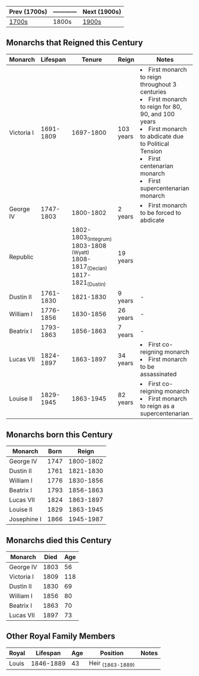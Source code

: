 | Prev (1700s) | ———— | Next (1900s) |
| - | - | - |
| [1700s] | 1800s | [1900s] |

[1700s]: ../1700_1799/
[1900s]: ../1900_1999/

## Monarchs that Reigned this Century
| Monarch | Lifespan | Tenure | Reign | Notes |
| ------- | ------- | ------- | ----- | ------- |
| Victoria I | 1691-1809 | 1697-1800 | 103 years  | <li>First monarch to reign throughout 3 centuries</li><li>First monarch to reign for 80, 90, and 100 years</li><li>First monarch to abdicate due to Political Tension</li><li>First centenarian monarch</li><li>First supercentenarian monarch</li> |
| George IV | 1747-1803 | 1800-1802 | 2 years  | <li>First monarch to be forced to abdicate</li> |
| Republic || 1802-1803<sub>(Integrum)</sub><br>1803-1808 <sub>(Wyatt)</sub><br>1808-1817<sub>(Declan)</sub><br>1817-1821<sub>(Dustin)</sub> | 19 years  ||
| Dustin II | 1761-1830 | 1821-1830 | 9 years  |-|
| William I | 1776-1856 | 1830-1856 | 26 years  |-|
| Beatrix I | 1793-1863 | 1856-1863 | 7 years  |-|
| Lucas VII | 1824-1897 | 1863-1897 | 34 years  |<li>First co-reigning monarch</li><li>First monarch to be assassinated</li>|
| Louise II | 1829-1945 | 1863-1945 | 82 years  |<li>First co-reigning monarch</li><li>First monarch to reign as a supercentenarian</li>|

## Monarchs born this Century
| Monarch | Born | Reign |
| ------- | ------- | ----- |
| George IV | 1747 | 1800-1802 |
| Dustin II | 1761 | 1821-1830 |
| William I | 1776 | 1830-1856 |
| Beatrix I | 1793 | 1856-1863 |
| Lucas VII | 1824 | 1863-1897 |
| Louise II | 1829 | 1863-1945 |
| Josephine I | 1866 | 1945-1987 |


## Monarchs died this Century
| Monarch | Died | Age |
| ------- | ------- | ----- |
| George IV | 1803 | 56 |
| Victoria I | 1809 | 118 |
| Dustin II | 1830 | 69 |
| William I | 1856 | 80 |
| Beatrix I | 1863 | 70 |
| Lucas VII | 1897 | 73 |


## Other Royal Family Members

| Royal | Lifespan | Age | Position | Notes |
| ----- | -------- | --- | -------- | ----- |
| Louis | 1846-1889 | 43 | Heir <sub>(1863-1889)</sub> ||
